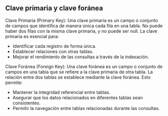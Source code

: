 ## Clave primaria y clave foránea

Clave Primaria (Primary Key): Una clave primaria es un campo o conjunto de campos que identifica de manera única cada fila en una tabla. No puede haber dos filas con la misma clave primaria, y no puede ser null. La clave primaria es esencial para:
- Identificar cada registro de forma única.
- Establecer relaciones con otras tablas.
- Mejorar el rendimiento de las consultas a través de la indexación.

Clave Foránea (Foreign Key): Una clave foránea es un campo o conjunto de campos en una tabla que se refiere a la clave primaria de otra tabla. La relación entre dos tablas se establece mediante la clave foránea. Esto permite:
- Mantener la integridad referencial entre tablas.
- Asegurar que los datos relacionados en diferentes tablas sean consistentes.
- Permitir la navegación entre tablas relacionadas durante las consultas.